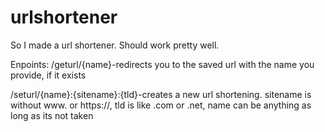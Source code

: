 # urlshortener
So I made a url shortener. Should work pretty well.

Enpoints:
/geturl/{name}-redirects you to the saved url with the name you provide, if it exists

/seturl/{name}:{sitename}:{tld}-creates a new url shortening. sitename is without www. or https://, tld is like .com or .net, name can be anything as long as its not taken


